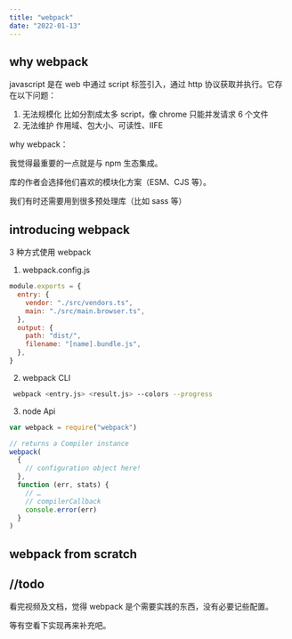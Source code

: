 ```yaml
---
title: "webpack"
date: "2022-01-13"
---
```


## why webpack

javascript 是在 web 中通过 script 标签引入，通过 http 协议获取并执行。它存在以下问题：

1. 无法规模化
   比如分割成太多 script，像 chrome 只能并发请求 6 个文件
2. 无法维护
   作用域、包大小、可读性、IIFE

why webpack：

我觉得最重要的一点就是与 npm 生态集成。

库的作者会选择他们喜欢的模块化方案（ESM、CJS 等）。

我们有时还需要用到很多预处理库（比如 sass 等）

## introducing webpack

3 种方式使用 webpack

1. webpack.config.js

```js
module.exports = {
  entry: {
    vendor: "./src/vendors.ts",
    main: "./src/main.browser.ts",
  },
  output: {
    path: "dist/",
    filename: "[name].bundle.js",
  },
}
```

2. webpack CLI

```bash
 webpack <entry.js> <result.js> --colors --progress
```

3. node Api

```js
var webpack = require("webpack")

// returns a Compiler instance
webpack(
  {
    // configuration object here!
  },
  function (err, stats) {
    // …
    // compilerCallback
    console.error(err)
  }
)
```

## webpack from scratch

## //todo

看完视频及文档，觉得 webpack 是个需要实践的东西，没有必要记些配置。

等有空看下实现再来补充吧。

